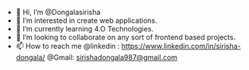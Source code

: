 - 👋 Hi, I’m @Dongalasirisha
- 👀 I’m interested in create web applications.
- 🌱 I’m currently learning 4.O Technologies.
- 💞️ I’m looking to collaborate on any sort of frontend based projects.
- 📫 How to reach me @linkedin : https://www.linkedin.com/in/sirisha-dongala/
                      @Gmail: sirishadongala987@gmail.com

<!---
Dongalasirisha/Dongalasirisha is a ✨ special ✨ repository because its `README.md` (this file) appears on your GitHub profile.
You can click the Preview link to take a look at your changes.
--->
